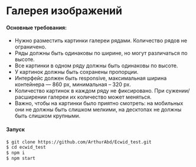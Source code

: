 # Галерея изображений

#### Основные требования:

  - Нужно разместить картинки галереи рядами. Количество рядов не ограничено.
  - Ряды должны быть одинаковы по ширине, но могут различаться по высоте.
  - Все картинки в одном ряду должны быть одинаковы по высоте.
  - У картинок должны быть сохранены пропорции.
  - Интерфейс должен быть responsive, максимальная ширина контейнера — 860 px, минимальная – 320 px.
  - Количество картинок в каждом ряду не фиксировано. При сужении/расширении галереи их количество может меняться. 
  - Важно, чтобы на картинки было приятно смотреть: на мобильных они не должны быть слишком мелкими, на десктопах не должны быть слишком крупными.

#### Запуск

```sh
$ git clone https://github.com/ArthurAbd/Ecwid_test.git
$ cd ecwid_test
$ npm i
$ npm start
```